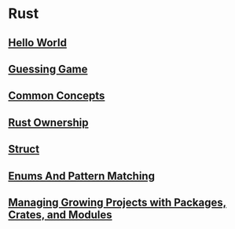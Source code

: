 # Rust

## [Hello World](https://github.com/yusrilarzaqi/Rust-book/tree/main/hello_world)

## [Guessing Game](https://github.com/yusrilarzaqi/Rust-book/tree/main/guessing_game)

## [Common Concepts](https://github.com/yusrilarzaqi/Rust-book/tree/main/common_concepts)

## [Rust Ownership](https://github.com/yusrilarzaqi/Rust-book/tree/main/rust_ownership)

## [Struct](https://github.com/yusrilarzaqi/Rust-book/tree/main/structs)

## [Enums And Pattern Matching](https://github.com/yusrilarzaqi/Rust-book/tree/main/enums_and_pattern_mathing)

## [Managing Growing Projects with Packages, Crates, and Modules]()

